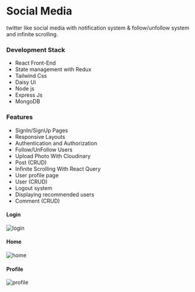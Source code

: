 # Social Media
twitter like social media with notification system & follow/unfollow system and infinite scrolling.


### Development Stack

- React Front-End
- State management with Redux
- Tailwind Css
- Daisy Ui
- Node js 
- Express Js
- MongoDB


### Features

- SignIn/SignUp Pages
- Responsive Layouts
- Authentication and Authorization
- Follow/UnFollow Users
- Upload Photo With Cloudinary
- Post (CRUD)
- Infinite Scrolling With React Query
- User profile page
- User (CRUD)
- Logout system
- Displaying recommended users
- Comment (CRUD)

#### Login
![login](https://github.com/Copheles/social-media/assets/61428497/7f8f749a-382a-4770-8872-b47b0e80fa74)

#### Home
![home](https://github.com/Copheles/social-media/assets/61428497/21d66c06-e03f-4b6e-9ff2-eac90357d186)

#### Profile
![profile](https://github.com/Copheles/social-media/assets/61428497/08b84c41-1bd4-48ee-bc70-00675cb241e1)

